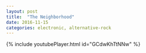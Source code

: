 ```yaml
---
layout: post
title:  "The Neighborhood"
date: 2016-11-15
categories: electronic, alternative-rock
---
```

{% include youtubePlayer.html id="GCdwKhTtNNw" %}
